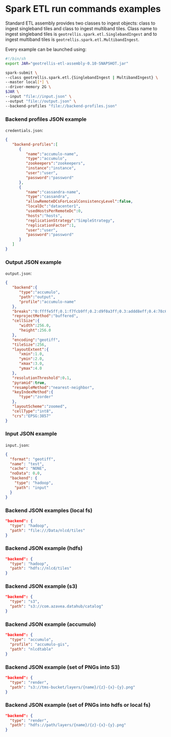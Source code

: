 # Spark ETL run commands examples

Standard ETL assembly provides two classes to ingest objects: class to ingest singleband tiles and class to ingest multiband tiles.
Class name to ingest singleband tiles is `geotrellis.spark.etl.SinglebandIngest` and to ingest multiband tiles is `geotrellis.spark.etl.MultibandIngest`.

Every example can be launched using:

```sh
#!/bin/sh
export JAR="geotrellis-etl-assembly-0.10-SNAPSHOT.jar"

spark-submit \
--class geotrellis.spark.etl.{SinglebandIngest | MultibandIngest} \
--master local[*] \
--driver-memory 2G \
$JAR \
--input "file://input.json" \
--output "file://output.json" \
--backend-profiles "file://backend-profiles.json"
```

### Backend profiles JSON example

`credentials.json`:

```json
{  
   "backend-profiles":[  
      {  
         "name":"accumulo-name",
         "type":"accumulo",
         "zookeepers":"zookeepers",
         "instance":"instance",
         "user":"user",
         "password":"password"
      },
      {  
         "name":"cassandra-name",
         "type":"cassandra",
         "allowRemoteDCsForLocalConsistencyLevel":false,
         "localDc":"datacenter1",
         "usedHostsPerRemoteDc":0,
         "hosts":"hosts",
         "replicationStrategy":"SimpleStrategy",
         "replicationFactor":1,
         "user":"user",
         "password":"password"
      }
   ]
}
```

### Output JSON example

`output.json`:

```json
{  
   "backend":{  
      "type":"accumulo",
      "path":"output",
      "profile":"accumulo-name"
   },
   "breaks":"0:ffffe5ff;0.1:f7fcb9ff;0.2:d9f0a3ff;0.3:addd8eff;0.4:78c679ff;0.5:41ab5dff;0.6:238443ff;0.7:006837ff;1:004529ff",
   "reprojectMethod":"buffered",
   "cellSize":{  
      "width":256.0,
      "height":256.0
   },
   "encoding":"geotiff",
   "tileSize":256,
   "layoutExtent":{  
      "xmin":1.0,
      "ymin":2.0,
      "xmax":3.0,
      "ymax":4.0
   },
   "resolutionThreshold":0.1,
   "pyramid":true,
   "resampleMethod":"nearest-neighbor",
   "keyIndexMethod":{  
      "type":"zorder"
   },
   "layoutScheme":"zoomed",
   "cellType":"int8",
   "crs":"EPSG:3857"
}
```

### Input JSON example

`input.json`:

```json
{
  "format": "geotiff",
  "name": "test",
  "cache": "NONE",
  "noData": 0.0,
  "backend": {
    "type": "hadoop",
    "path": "input"
  }
}
```

### Backend JSON examples (local fs)

```json
"backend": {
  "type": "hadoop",
  "path": "file:///Data/nlcd/tiles"
}
```

### Backend JSON example (hdfs)

```json
"backend": {
  "type": "hadoop",
  "path": "hdfs://nlcd/tiles"
}
```

### Backend JSON example (s3)

```json
"backend": {
  "type": "s3",
  "path": "s3://com.azavea.datahub/catalog"
}
```

### Backend JSON example (accumulo)

```json
"backend": {
  "type": "accumulo",
  "profile": "accumulo-gis",
  "path": "nlcdtable"
}
```

### Backend JSON example (set of PNGs into S3)

```json
"backend": {
  "type": "render",  
  "path": "s3://tms-bucket/layers/{name}/{z}-{x}-{y}.png"
}
```

### Backend JSON example (set of PNGs into hdfs or local fs)

```json
"backend": {
  "type": "render",  
  "path": "hdfs://path/layers/{name}/{z}-{x}-{y}.png"
}
```
